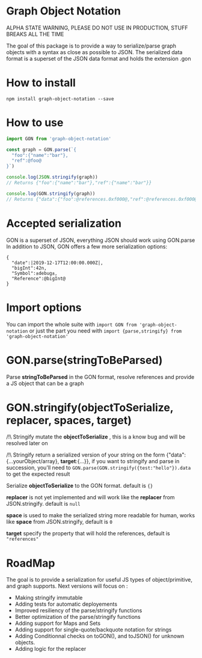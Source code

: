 # Graph Object Notation

ALPHA STATE WARNING, PLEASE DO NOT USE IN PRODUCTION, STUFF BREAKS ALL THE TIME

The goal of this package is to provide a way to serialize/parse graph objects with a syntax as close as possible to JSON.
The serialized data format is a superset of the JSON data format and holds the extension .gon

# How to install

```
npm install graph-object-notation --save
```

# How to use

```js
import GON from 'graph-object-notation'

const graph = GON.parse(`{
  "foo":{"name":"bar"},
  "ref":@foo@
}`)

console.log(JSON.stringify(graph))
// Returns {"foo":{"name":"bar"},"ref":{"name":"bar"}}

console.log(GON.stringify(graph))
// Returns {"data":{"foo":@references.0xf000@,"ref":@references.0xf000@},"references":{"0xf000":{"name":"bar"}}}

```

# Accepted serialization

GON is a superset of JSON, everything JSON should work using GON.parse
In addition to JSON, GON offers a few more serialization options: 

```
{
  "date":|2019-12-17T12:00:00.000Z|,
  "bigInt":42n,
  "Symbol":±debug±,
  "Reference":@bigInt@
}
```

# Import options

You can import the whole suite with `import GON from 'graph-object-notation` or just the part you need with `import {parse,stringify} from 'graph-object-notation'`

# GON.parse(stringToBeParsed)

Parse __stringToBeParsed__ in the GON format, resolve references and provide a JS object that can be a graph

# GON.stringify(objectToSerialize, replacer, spaces, target)

/!\ Stringify mutate the __objectToSerialize__ , this is a know bug and will be resolved later on

/!\ Stringify return a serialized version of your string on the form {"data":{...yourObject/array}, __target__:{...}}, if you want to stringify and parse in succession, you'll need to `GON.parse(GON.stringify({test:"hello"}).data` to get the expected result

Serialize __objectToSerialize__ to the GON format. default is `{}`

__replacer__ is not yet implemented and will work like the __replacer__ from JSON.stringify. default is `null` 

__space__ is used to make the serialized string more readable for human, works like __space__ from JSON.stringify, default is `0`

__target__ specify the property that will hold the references, default is `"references"`


# RoadMap

The goal is to provide a serialization for useful JS types of object/primitive, and graph supports.
Next versions will focus on :

 - Making stringify immutable
 - Adding tests for automatic deployements
 - Improved resiliency of the parse/stringify functions
 - Better optimization of the parse/stringify functions
 - Adding support for Maps and Sets
 - Adding support for single-quote/backquote notation for strings
 - Adding Conditionnal checks on toGON(), and toJSON() for unknown objects.
 - Adding logic for the replacer
